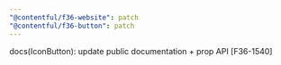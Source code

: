 ```yaml
---
"@contentful/f36-website": patch
"@contentful/f36-button": patch
---
```


docs(IconButton): update public documentation + prop API [F36-1540]
